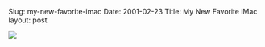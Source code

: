 Slug: my-new-favorite-imac
Date: 2001-02-23
Title: My New Favorite iMac
layout: post

<a href="http://www.apple.com/imac/"><img border="0" src="https://media.redmonk.net/images/flowerPowerIMac.jpg" /></a>
